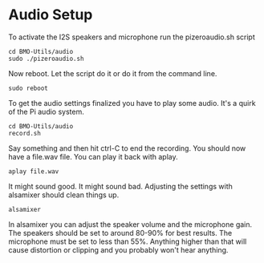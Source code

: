 # Audio Setup

To activate the I2S speakers and microphone run the pizeroaudio.sh script
```
cd BMO-Utils/audio
sudo ./pizeroaudio.sh
```
Now reboot. Let the script do it or do it from the command line.
```
sudo reboot
```
To get the audio settings finalized you have to play some audio. It's a quirk of the Pi audio system.

```
cd BMO-Utils/audio
record.sh
```
Say something and then hit ctrl-C to end the recording. You should now have a file.wav file. You can play it back with aplay.
```
aplay file.wav
```

It might sound good. It might sound bad. Adjusting the settings with alsamixer should clean things up.
```
alsamixer
```

In alsamixer you can adjust the speaker volume and the microphone gain. The speakers should be set to around 80-90% for best results. The microphone must be set to less than 55%. Anything higher than that will cause distortion or clipping and you probably won't hear anything. 
